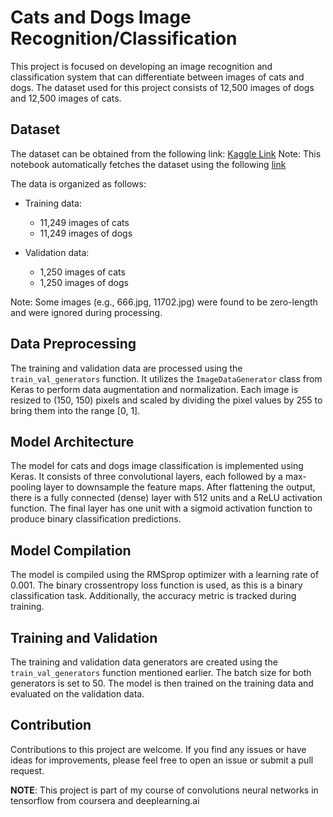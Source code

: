 # Cats and Dogs Image Recognition/Classification

This project is focused on developing an image recognition and classification system that can differentiate between images of cats and dogs. The dataset used for this project consists of 12,500 images of dogs and 12,500 images of cats.

## Dataset

The dataset can be obtained from the following link: [Kaggle Link](https://www.kaggle.com/competitions/dogs-vs-cats?rvi=1) 
Note: This notebook automatically fetches the dataset using the following [link](https://download.microsoft.com/download/3/E/1/3E1C3F21-ECDB-4869-8368-6DEBA77B919F/kagglecatsanddogs_5340.zip)

The data is organized as follows:
- Training data:
  - 11,249 images of cats
  - 11,249 images of dogs

- Validation data:
  - 1,250 images of cats
  - 1,250 images of dogs

Note: Some images (e.g., 666.jpg, 11702.jpg) were found to be zero-length and were ignored during processing.

## Data Preprocessing

The training and validation data are processed using the `train_val_generators` function. It utilizes the `ImageDataGenerator` class from Keras to perform data augmentation and normalization. Each image is resized to (150, 150) pixels and scaled by dividing the pixel values by 255 to bring them into the range [0, 1].

## Model Architecture

The model for cats and dogs image classification is implemented using Keras. It consists of three convolutional layers, each followed by a max-pooling layer to downsample the feature maps. After flattening the output, there is a fully connected (dense) layer with 512 units and a ReLU activation function. The final layer has one unit with a sigmoid activation function to produce binary classification predictions.

## Model Compilation

The model is compiled using the RMSprop optimizer with a learning rate of 0.001. The binary crossentropy loss function is used, as this is a binary classification task. Additionally, the accuracy metric is tracked during training.

## Training and Validation

The training and validation data generators are created using the `train_val_generators` function mentioned earlier. The batch size for both generators is set to 50. The model is then trained on the training data and evaluated on the validation data.


## Contribution

Contributions to this project are welcome. If you find any issues or have ideas for improvements, please feel free to open an issue or submit a pull request.


**NOTE**: This project is part of my course of convolutions neural networks in tensorflow from coursera and deeplearning.ai